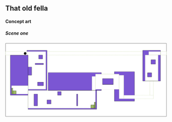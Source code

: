 ## That old fella

#### Concept art
##### Scene one
![](https://raw.githubusercontent.com/eduardomessias/the-old-man/master/concept/the-old-man-scene-one.png)
